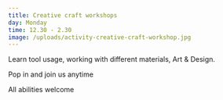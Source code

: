 ```yaml
---
title: Creative craft workshops
day: Monday
time: 12.30 - 2.30
image: /uploads/activity-creative-craft-workshop.jpg
---
```

Learn tool usage, working with different materials, Art & Design.

Pop in and join us anytime

All abilities welcome